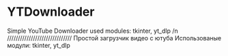 # YTDownloader
Simple YouTube Downloader
used modules: tkinter, yt_dlp
/n
//////////////////////////////
Простой загрузчик видео с ютуба
Использованые модули: tkinter, yt_dlp
